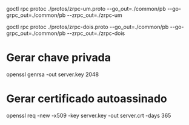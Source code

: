 goctl rpc protoc ./protos/zrpc-um.proto --go_out=./common/pb --go-grpc_out=./common/pb --zrpc_out=./zrpc-um

goctl rpc protoc ./protos/zrpc-dois.proto --go_out=./common/pb --go-grpc_out=./common/pb --zrpc_out=./zrpc-dois

# Gerar chave privada
openssl genrsa -out server.key 2048

# Gerar certificado autoassinado
openssl req -new -x509 -key server.key -out server.crt -days 365
